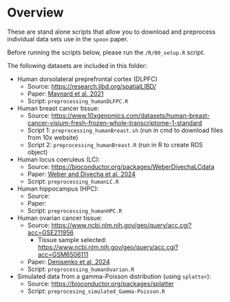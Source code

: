 # Overview

These are stand alone scripts that allow you to download and preprocess individual data sets use in the `spoon` paper. 

Before running the scripts below, please run the `/R/00_setup.R` script. 

The following datasets are included in this folder: 

- Human dorsolateral preprefrontal cortex (DLPFC)
    - Source: https://research.libd.org/spatialLIBD/
    - Paper: [Maynard et al. 2021](https://www.nature.com/articles/s41593-020-00787-0)
    - Script: `preprocessing_humanDLFPC.R`
- Human breast cancer tissue: 
    - Source: https://www.10xgenomics.com/datasets/human-breast-cancer-visium-fresh-frozen-whole-transcriptome-1-standard
    - Script 1: `preprocessing_humanBreast.sh` (run in cmd to download files from 10x website)
    - Script 2: `preprocessing_humanBreast.R` (run in R to create RDS object)
- Human locus coeruleus (LC): 
    - Source: https://bioconductor.org/packages/WeberDivechaLCdata
    - Paper: [Weber and Divecha et al. 2024](https://elifesciences.org/articles/84628)
    - Script: `preprocessing_humanLC.R`
- Human hippocampus (HPC): 
    - Source: 
    - Paper: 
    - Script: `preprocessing_humanHPC.R`
- Human ovarian cancer tissue: 
    - Source: https://www.ncbi.nlm.nih.gov/geo/query/acc.cgi?acc=GSE211956
        - Tissue sample selected: https://www.ncbi.nlm.nih.gov/geo/query/acc.cgi?acc=GSM6506111
    - Paper: [Denisenko et al. 2024](https://pubmed.ncbi.nlm.nih.gov/38570491/)
    - Script: `preprocessing_humanOvarian.R`
- Simulated data from a gamma-Poisson distribution (using `splatter`): 
    - Source: https://bioconductor.org/packages/splatter
    - Script: `preprocesing_simulated_Gamma-Poisson.R`

